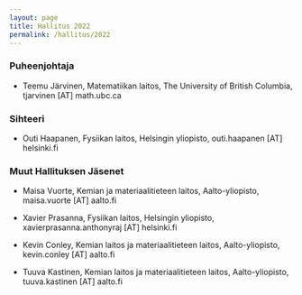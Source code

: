 ```yaml
---
layout: page
title: Hallitus 2022
permalink: /hallitus/2022
---
```


### Puheenjohtaja

- Teemu Järvinen,
Matematiikan laitos, The University of British Columbia,
tjarvinen [AT] math.ubc.ca

### Sihteeri

- Outi Haapanen,
Fysiikan laitos, Helsingin yliopisto,
outi.haapanen [AT] helsinki.fi

### Muut Hallituksen Jäsenet

- Maisa Vuorte,
Kemian ja materiaalitieteen laitos, Aalto-yliopisto,
maisa.vuorte [AT] aalto.fi

- Xavier Prasanna,
Fysiikan laitos, Helsingin yliopisto,
xavierprasanna.anthonyraj [AT] helsinki.fi

- Kevin Conley,
Kemian laitos ja materiaalitieteen laitos, Aalto-yliopisto,
kevin.conley [AT] aalto.fi

- Tuuva Kastinen,
Kemian laitos ja materiaalitieteen laitos, Aalto-yliopisto,
tuuva.kastinen [AT] aalto.fi
